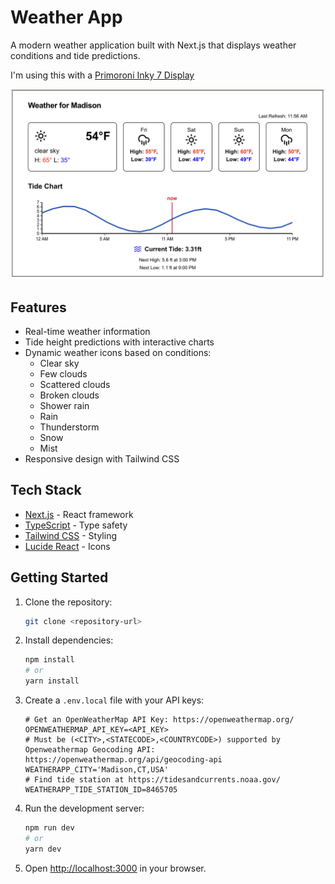 # Weather App

A modern weather application built with Next.js that displays weather conditions and tide predictions.

I'm using this with a [Primoroni Inky 7 Display](https://shop.pimoroni.com/products/inky-impression-7-3?variant=55186435244411)

![Weather App](weatherapp.png)


## Features

- Real-time weather information
- Tide height predictions with interactive charts
- Dynamic weather icons based on conditions:
  - Clear sky
  - Few clouds
  - Scattered clouds
  - Broken clouds
  - Shower rain
  - Rain
  - Thunderstorm
  - Snow
  - Mist
- Responsive design with Tailwind CSS

## Tech Stack

- [Next.js](https://nextjs.org/) - React framework
- [TypeScript](https://www.typescriptlang.org/) - Type safety
- [Tailwind CSS](https://tailwindcss.com/) - Styling
- [Lucide React](https://lucide.dev/) - Icons

## Getting Started

1. Clone the repository:
   ```bash
   git clone <repository-url>
   ```

2. Install dependencies:
   ```bash
   npm install
   # or
   yarn install
   ```

3. Create a `.env.local` file with your API keys:
   ```env
   # Get an OpenWeatherMap API Key: https://openweathermap.org/
   OPENWEATHERMAP_API_KEY=<API_KEY>
   # Must be (<CITY>,<STATECODE>,<COUNTRYCODE>) supported by Openweathermap Geocoding API: https://openweathermap.org/api/geocoding-api
   WEATHERAPP_CITY='Madison,CT,USA' 
   # Find tide station at https://tidesandcurrents.noaa.gov/
   WEATHERAPP_TIDE_STATION_ID=8465705
   ```

4. Run the development server:
   ```bash
   npm run dev
   # or
   yarn dev
   ```

5. Open [http://localhost:3000](http://localhost:3000) in your browser.
